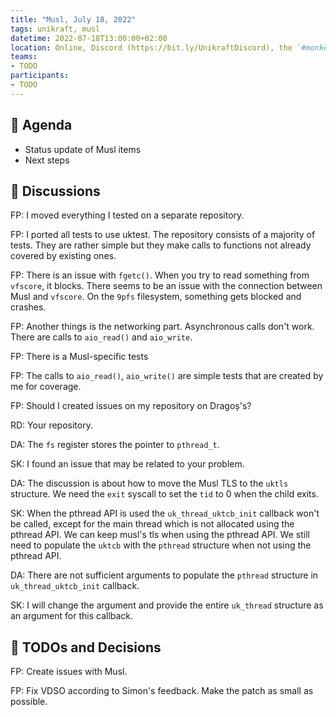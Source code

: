 ```yaml
---
title: "Musl, July 18, 2022"
tags: unikraft, musl
datetime: 2022-07-18T13:00:00+02:00
location: Online, Discord (https://bit.ly/UnikraftDiscord), the `#monkey-business` voice channel
teams:
- TODO
participants:
- TODO
---
```


## :dart: Agenda

- Status update of Musl items
- Next steps

## :closed_book: Discussions

FP: I moved everything I tested on a separate repository.

FP: I ported all tests to use uktest.
The repository consists of a majority of tests.
They are rather simple but they make calls to functions not already covered by existing ones.

FP: There is an issue with `fgetc()`.
When you try to read something from `vfscore`, it blocks.
There seems to be an issue with the connection between Musl and `vfscore`.
On the `9pfs` filesystem, something gets blocked and crashes.

FP: Another things is the networking part.
Asynchronous calls don't work.
There are calls to `aio_read()` and `aio_write`.

FP: There is a Musl-specific tests

FP: The calls to `aio_read()`, `aio_write()` are simple tests that are created by me for coverage.

FP: Should I created issues on my repository on Dragoș's?

RD: Your repository.

DA: The `fs` register stores the pointer to `pthread_t`.

SK: I found an issue that may be related to your problem.

DA: The discussion is about how to move the Musl TLS to the `uktls` structure.
We need the `exit` syscall to set the `tid` to 0 when the child  exits.

SK: When the pthread API is used the `uk_thread_uktcb_init` callback won't be called, except for the main thread which is not allocated using the pthread API. We can keep musl's tls when using the pthread API. We still need to populate the `uktcb` with the `pthread` structure when not using the pthread API.

DA: There are not sufficient arguments to populate the `pthread` structure
in `uk_thread_uktcb_init` callback.

SK: I will change the argument and provide the entire `uk_thread` structure as an argument for this callback.

## :wrench: TODOs and Decisions

FP: Create issues with Musl.

FP: Fix VDSO according to Simon's feedback.
Make the patch as small as possible.
